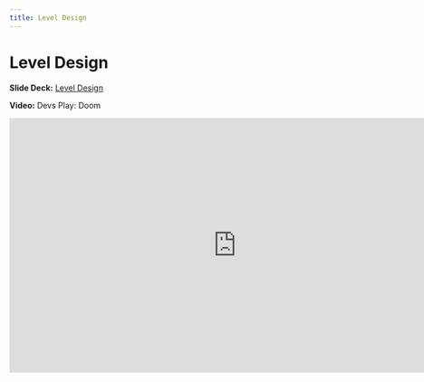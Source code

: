```yaml
---
title: Level Design
---
```


# Level Design

__Slide Deck:__ [Level Design](https://docs.google.com/presentation/d/1Q-baDFaIKtI8lVdxqgYrpK_-nY8ZwQ5Wo8GfIyB2pmg/edit?usp=sharing)

__Video:__ Devs Play: Doom

<iframe width="800" height="450" src="https://www.youtube.com/embed/rV6HlBa88js" title="YouTube video player" frameborder="0" allow="accelerometer; autoplay; clipboard-write; encrypted-media; gyroscope; picture-in-picture" allowfullscreen></iframe>